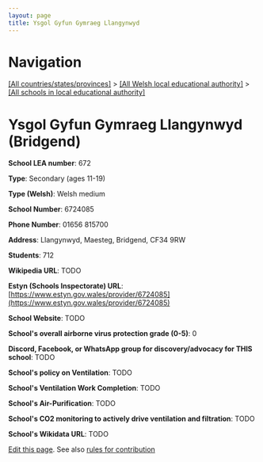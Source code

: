 ```yaml
---
layout: page
title: Ysgol Gyfun Gymraeg Llangynwyd
---
```

# Navigation

[[All countries/states/provinces]](../../..) > [[All Welsh local educational authority]](../..) > [[All schools in local educational authority]](..)

# Ysgol Gyfun Gymraeg Llangynwyd (Bridgend)

**School LEA number**: 672

**Type**: Secondary (ages 11-19)

**Type (Welsh)**: Welsh medium

**School Number**: 6724085

**Phone Number**: 01656 815700

**Address**: Llangynwyd, Maesteg, Bridgend, CF34 9RW

**Students**: 712

**Wikipedia URL**: TODO

**Estyn (Schools Inspectorate) URL**: [https://www.estyn.gov.wales/provider/6724085](https://www.estyn.gov.wales/provider/6724085)

**School Website**: TODO

**School's overall airborne virus protection grade (0-5)**: 0

**Discord, Facebook, or WhatsApp group for discovery/advocacy for THIS school**: TODO

**School's policy on Ventilation**: TODO

**School's Ventilation Work Completion**: TODO

**School's Air-Purification**: TODO

**School's CO2 monitoring to actively drive ventilation and filtration**: TODO

**School's Wikidata URL**: TODO




[Edit this page](https://github.com/ventilate-schools/Wales/edit/prif/./Bridgend/Ysgol_Gyfun_Gymraeg_Llangynwyd.md). See also [rules for contribution](../../../contribution-rules/)